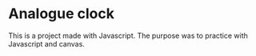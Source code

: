 # Analogue clock  

This is a project made with Javascript. The purpose was to practice with Javascript and canvas. 
